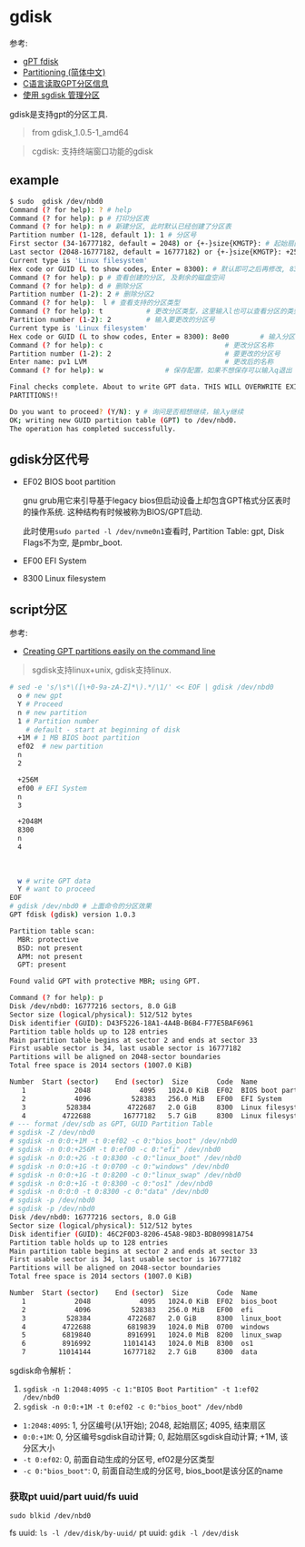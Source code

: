 # gdisk
参考:
- [gPT fdisk](https://wiki.archlinux.org/index.php/GPT_fdisk_(%E7%AE%80%E4%BD%93%E4%B8%AD%E6%96%87))
- [Partitioning (简体中文)](https://wiki.archlinux.org/index.php/Partitioning_(%E7%AE%80%E4%BD%93%E4%B8%AD%E6%96%87))
- [C语言读取GPT分区信息](https://blog.csdn.net/qq_37734256/article/details/88384750)
- [使用 sgdisk 管理分区](https://linux.cn/article-10771-1.html)

gdisk是支持gpt的分区工具.

> from gdisk_1.0.5-1_amd64

> cgdisk: 支持终端窗口功能的gdisk

## example
```bash
$ sudo  gdisk /dev/nbd0
Command (? for help): ? # help
Command (? for help): p # 打印分区表
Command (? for help): n # 新建分区, 此时默认已经创建了分区表
Partition number (1-128, default 1): 1 # 分区号
First sector (34-16777182, default = 2048) or {+-}size{KMGTP}: # 起始扇区
Last sector (2048-16777182, default = 16777182) or {+-}size{KMGTP}: +256M # 新分区的大小
Current type is 'Linux filesystem'
Hex code or GUID (L to show codes, Enter = 8300): # 默认即可之后再修改, 8300是用于格式化成ext4/xfs等linux文件系统用的
Command (? for help): p # 查看创建的分区, 及剩余的磁盘空间
Command (? for help): d # 删除分区
Partition number (1-2): 2 # 删除分区2
Command (? for help):  l # 查看支持的分区类型
Command (? for help): t 　　　  　 # 更改分区类型，这里输入l也可以查看分区的类型
Partition number (1-2): 2 　　　　 # 输入要更改的分区号
Current type is 'Linux filesystem'
Hex code or GUID (L to show codes, Enter = 8300): 8e00　　　　 # 输入分区类型的编号 
Command (? for help): c                              # 更改分区名称
Partition number (1-2): 2                            # 要更改的分区号
Enter name: pv1 LVM                                  # 更改后的名称
Command (? for help): w 　　　　　　　　 # 保存配置，如果不想保存可以输入q退出

Final checks complete. About to write GPT data. THIS WILL OVERWRITE EXISTING
PARTITIONS!!

Do you want to proceed? (Y/N): y # 询问是否相想继续，输入y继续
OK; writing new GUID partition table (GPT) to /dev/nbd0.
The operation has completed successfully.
```

## gdisk分区代号
- EF02  BIOS boot partition

    gnu grub用它来引导基于legacy bios但启动设备上却包含GPT格式分区表时的操作系统. 这种结构有时候被称为BIOS/GPT启动.

    此时使用`sudo parted -l /dev/nvme0n1`查看时, Partition Table: gpt, Disk Flags不为空, 是pmbr_boot. 

- EF00  EFI System
- 8300  Linux filesystem

## script分区
参考:
- [Creating GPT partitions easily on the command line](https://suntong.github.io/blogs/2015/12/26/creating-gpt-partitions-easily-on-the-command-line/)

> sgdisk支持linux+unix, gdisk支持linux.

```bash
# sed -e 's/\s*\([\+0-9a-zA-Z]*\).*/\1/' << EOF | gdisk /dev/nbd0
  o # new gpt
  Y # Proceed
  n # new partition
  1 # Partition number
    # default - start at beginning of disk
  +1M # 1 MB BIOS boot partition
  ef02  # new partition
  n
  2

  +256M
  ef00 # EFI System
  n
  3

  +2048M
  8300
  n
  4
  
  
  
  w # write GPT data
  Y # want to proceed
EOF
# gdisk /dev/nbd0 # 上面命令的分区效果
GPT fdisk (gdisk) version 1.0.3

Partition table scan:
  MBR: protective
  BSD: not present
  APM: not present
  GPT: present

Found valid GPT with protective MBR; using GPT.

Command (? for help): p
Disk /dev/nbd0: 16777216 sectors, 8.0 GiB
Sector size (logical/physical): 512/512 bytes
Disk identifier (GUID): D43F5226-18A1-4A4B-B6B4-F77E5BAF6961
Partition table holds up to 128 entries
Main partition table begins at sector 2 and ends at sector 33
First usable sector is 34, last usable sector is 16777182
Partitions will be aligned on 2048-sector boundaries
Total free space is 2014 sectors (1007.0 KiB)

Number  Start (sector)    End (sector)  Size       Code  Name
   1            2048            4095   1024.0 KiB  EF02  BIOS boot partition
   2            4096          528383   256.0 MiB   EF00  EFI System
   3          528384         4722687   2.0 GiB     8300  Linux filesystem
   4         4722688        16777182   5.7 GiB     8300  Linux filesystem
# --- format /dev/sdb as GPT, GUID Partition Table
# sgdisk -Z /dev/nbd0
# sgdisk -n 0:0:+1M -t 0:ef02 -c 0:"bios_boot" /dev/nbd0
# sgdisk -n 0:0:+256M -t 0:ef00 -c 0:"efi" /dev/nbd0
# sgdisk -n 0:0:+2G -t 0:8300 -c 0:"linux_boot" /dev/nbd0
# sgdisk -n 0:0:+1G -t 0:0700 -c 0:"windows" /dev/nbd0
# sgdisk -n 0:0:+1G -t 0:8200 -c 0:"linux_swap" /dev/nbd0
# sgdisk -n 0:0:+1G -t 0:8300 -c 0:"os1" /dev/nbd0
# sgdisk -n 0:0:0 -t 0:8300 -c 0:"data" /dev/nbd0
# sgdisk -p /dev/nbd0
# sgdisk -p /dev/nbd0
Disk /dev/nbd0: 16777216 sectors, 8.0 GiB
Sector size (logical/physical): 512/512 bytes
Disk identifier (GUID): 46C2F0D3-8206-45A8-98D3-BDB09981A754
Partition table holds up to 128 entries
Main partition table begins at sector 2 and ends at sector 33
First usable sector is 34, last usable sector is 16777182
Partitions will be aligned on 2048-sector boundaries
Total free space is 2014 sectors (1007.0 KiB)

Number  Start (sector)    End (sector)  Size       Code  Name
   1            2048            4095   1024.0 KiB  EF02  bios_boot
   2            4096          528383   256.0 MiB   EF00  efi
   3          528384         4722687   2.0 GiB     8300  linux_boot
   4         4722688         6819839   1024.0 MiB  0700  windows
   5         6819840         8916991   1024.0 MiB  8200  linux_swap
   6         8916992        11014143   1024.0 MiB  8300  os1
   7        11014144        16777182   2.7 GiB     8300  data
```

sgdisk命令解析：
1. `sgdisk -n 1:2048:4095 -c 1:"BIOS Boot Partition" -t 1:ef02 /dev/nbd0`
1. `sgdisk -n 0:0:+1M -t 0:ef02 -c 0:"bios_boot" /dev/nbd0`

- `1:2048:4095`: 1, 分区编号(从1开始); 2048, 起始扇区; 4095, 结束扇区
- `0:0:+1M`: 0, 分区编号sgdisk自动计算; 0, 起始扇区sgdisk自动计算; +1M, 该分区大小
- `-t 0:ef02`: 0, 前面自动生成的分区号, ef02是分区类型
- `-c 0:"bios_boot"`: 0, 前面自动生成的分区号, bios_boot是该分区的name

### 获取pt uuid/part uuid/fs uuid
`sudo blkid /dev/nbd0`

fs uuid: `ls -l /dev/disk/by-uuid/`
pt uuid: `gdik -l /dev/disk`